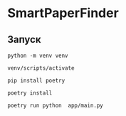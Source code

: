 # SmartPaperFinder

## Запуск

```
python -m venv venv
```
```
venv/scripts/activate
```
```
pip install poetry
```
```
poetry install
```
```
poetry run python  app/main.py
```